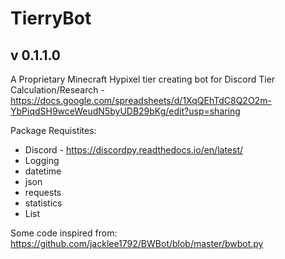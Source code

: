 # TierryBot
## v 0.1.1.0
A Proprietary Minecraft Hypixel tier creating bot for Discord
Tier Calculation/Research - https://docs.google.com/spreadsheets/d/1XqQEhTdC8Q2O2m-YbPiqdSH9wceWeudN5byUDB29bKg/edit?usp=sharing

Package Requistites:
* Discord - https://discordpy.readthedocs.io/en/latest/
* Logging
* datetime
* json
* requests
* statistics
* List

Some code inspired from:
https://github.com/jacklee1792/BWBot/blob/master/bwbot.py
